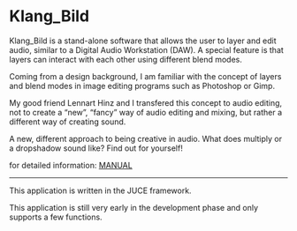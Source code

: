 # Klang_Bild

Klang_Bild is a stand-alone software that allows the user to layer and edit audio, similar to a Digital Audio Workstation (DAW).
A special feature is that layers can interact with each other using different blend modes.

Coming from a design background, I am familiar with the concept of layers and blend modes in image editing programs such as Photoshop or Gimp.

My good friend Lennart Hinz and I transfered this concept to audio editing, not to create a “new”, “fancy” way of audio editing and mixing, but rather a different way of creating sound.

A new, different approach to being creative in audio.
What does multiply or a dropshadow sound like?
Find out for yourself!

for detailed information:
[MANUAL](https://github.com/klaasklee/Klang_Bild/blob/main/documentation/Klang_Bild_MANUAL_11.pdf)

---

This application is written in the JUCE framework.

This application is still very early in the development phase and only supports a few functions.
